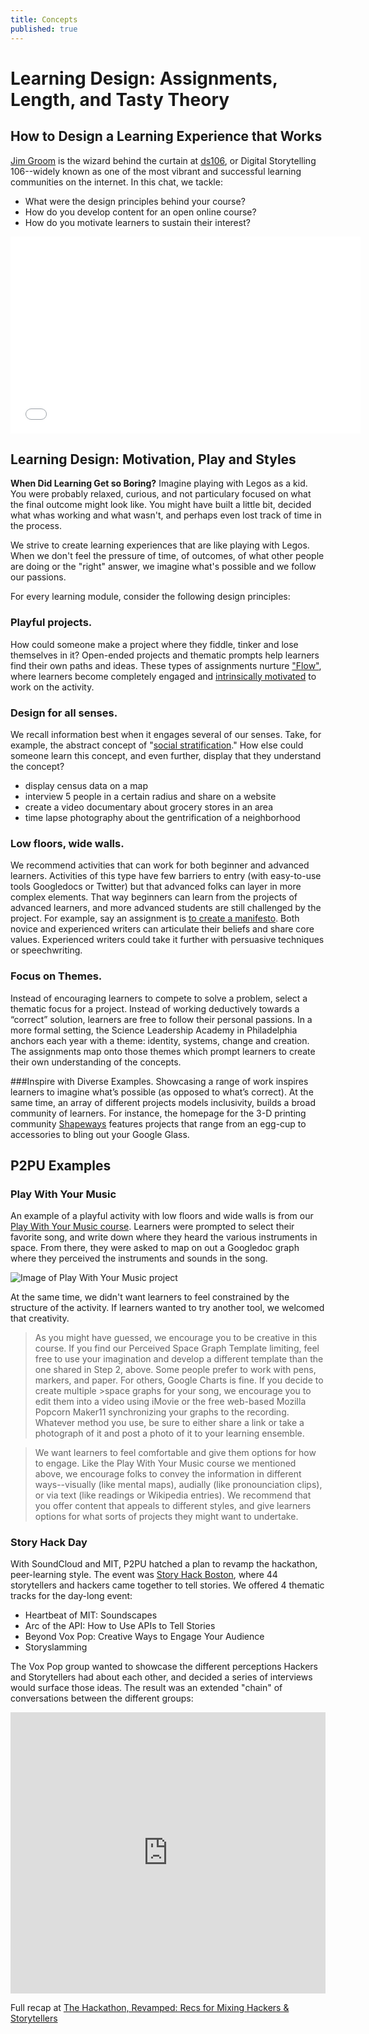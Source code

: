 ```yaml
---
title: Concepts
published: true
---
```


# Learning Design: Assignments, Length, and Tasty Theory 

## How to Design a Learning Experience that Works

[Jim Groom](http://bavatuesdays.com/) is the wizard behind the curtain at [ds106](http://ds106.us/), or Digital Storytelling 106--widely known as one of the most vibrant and successful learning communities on the internet. In this chat, we tackle:

- What were the design principles behind your course?
- How do you develop content for an open online course?
- How do you motivate learners to sustain their interest?

<iframe width="560" height="315" src="//www.youtube.com/embed/T_1ONj1vFBk" frameborder="0" allowfullscreen></iframe>

## Learning Design: Motivation, Play and Styles

**When Did Learning Get so Boring?**
Imagine playing with Legos as a kid. You were probably relaxed, curious, and not particulary focused on what the final outcome might look like. You might have built a little bit, decided what whas working and what wasn't, and perhaps even lost track of time in the process.

We strive to create learning experiences that are like playing with Legos. When we don't feel the pressure of time, of outcomes, of what other people are doing or the "right" answer, we imagine what's possible and we follow our passions. 

For every learning module, consider the following design principles:

### Playful projects. 
How could someone make a project where they fiddle, tinker and lose themselves in it? Open-ended projects and thematic prompts help learners find their own paths and ideas. These types of assignments nurture ["Flow"](http://www.ted.com/talks/mihaly_csikszentmihalyi_on_flow), where learners become completely engaged and [intrinsically motivated](http://en.wikipedia.org/wiki/Motivation#Intrinsic_and_extrinsic_motivation) to work on the activity. 

### Design for all senses.
We recall information best when it engages several of our senses. Take, for example, the abstract concept of "[social stratification](http://en.wikipedia.org/wiki/Social_stratification)." How else could someone learn this concept, and even further, display that they understand the concept?

- display census data on a map
- interview 5 people in a certain radius and share on a website
- create a video documentary about grocery stores in an area
- time lapse photography about the gentrification of a neighborhood

### Low floors, wide walls. 
We recommend activities that can work for both beginner and advanced learners. Activities of this type have few barriers to entry (with easy-to-use tools Googledocs or Twitter) but that advanced folks can layer in more complex elements. That way beginners can learn from the projects of advanced learners, and more advanced students are still challenged by the project. For example, say an assignment is [to create a manifesto](https://speakerdeck.com/mozzadrella/learning-community-design-adult-learner-manifesto). Both novice and experienced writers can articulate their beliefs and share core values. Experienced writers could take it further with persuasive techniques or speechwriting.

### Focus on Themes.
Instead of encouraging learners to compete to solve a problem, select a thematic focus for a project. Instead of working deductively towards a “correct” solution, learners are free to follow their personal passions. In a more formal setting, the Science Leadership Academy in Philadelphia anchors each year with a theme: identity, systems, change and creation. The assignments map onto those themes which prompt learners to create their own understanding of the concepts.

###Inspire with Diverse Examples. 
Showcasing a range of work inspires learners to imagine what’s possible (as opposed to what’s correct). At the same time, an array of different projects models inclusivity, builds a broad community of learners. For instance, the homepage for the 3-D printing community [Shapeways](http://www.shapeways.com/) features projects that range from an egg-cup to accessories to bling out your Google Glass.

## P2PU Examples 

### Play With Your Music
An example of a playful activity with low floors and wide walls is from our [Play With Your Music course](http://www.playwithyourmusic.org/). Learners were prompted to select their favorite song, and write down where they heard the various instruments in space. From there, they were asked to map on out a Googledoc graph where they perceived the instruments and sounds in the song. 

![Image of Play With Your Music project]({{site.baseurl}}/img/pwym.png)

At the same time, we didn't want learners to feel constrained by the structure of the activity. If learners wanted to try another tool, we welcomed that creativity. 

>As you might have guessed, we encourage you to be creative in this course. If you find our Perceived Space Graph Template limiting, feel free to use your imagination and develop a different template than the one shared in Step 2, above. Some people prefer to work with pens, markers, and paper. For others, Google Charts is fine. If you decide to create multiple >space graphs for your song, we encourage you to edit them into a video using iMovie or the free web-based Mozilla Popcorn Maker11 synchronizing your graphs to the recording. Whatever method you use, be sure to either share a link or take a photograph of it and post a photo of it to your learning ensemble.
 
>We want learners to feel comfortable and give them options for how to engage. Like the Play With Your Music course we mentioned above, we encourage folks to convey the information in different ways--visually (like mental maps), audially (like pronounciation clips), or via text (like readings or Wikipedia entries). We recommend that you offer content that appeals to different styles, and give learners options for what sorts of projects they might want to undertake.

### Story Hack Day
With SoundCloud and MIT, P2PU hatched a plan to revamp the hackathon, peer-learning style. The event was [Story Hack Boston](http://storyhack.splashthat.com/), where 44 storytellers and hackers came together to tell stories. We offered 4 thematic tracks for the day-long event:

- Heartbeat of MIT: Soundscapes
- Arc of the API: How to Use APIs to Tell Stories
- Beyond Vox Pop: Creative Ways to Engage Your Audience
- Storyslamming

The Vox Pop group wanted to showcase the different perceptions Hackers and Storytellers had about each other, and decided a series of interviews would surface those ideas. The result was an extended "chain" of conversations between the different groups:

<iframe width="100%" height="450" scrolling="no" frameborder="no" src="https://w.soundcloud.com/player/?url=https%3A//api.soundcloud.com/users/25125652&amp;auto_play=false&amp;hide_related=false&amp;show_comments=true&amp;show_user=true&amp;show_reposts=false&amp;visual=true"></iframe>

Full recap at [The Hackathon, Revamped: Recs for Mixing Hackers & Storytellers](http://info.p2pu.org/2012/10/01/the-hackathon-revamped-recs-for-mixing-hackers-storytellers/)
